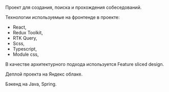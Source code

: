 Проект для создания, поиска и прохождения собеседований.

Технологии используемые на фронтенде в проекте:

- React,
- Redux Toolkit,
- RTK Query,
- Scss,
- Typescript,
- Module css,

В качестве архитектурного подхода используется Feature sliced design.

Деплой проекта на Яндекс облаке.

Бэкенд на Java, Spring.
